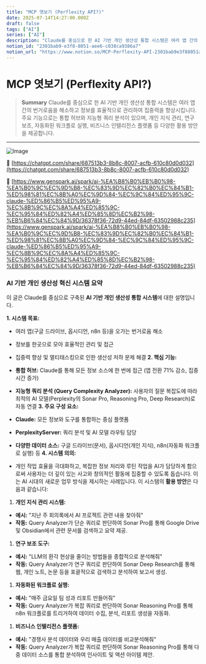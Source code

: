 ```yaml
---
title: "MCP 엿보기 (Perflexity API?)"
date: 2025-07-14T14:27:00.000Z
draft: false
tags: ["AI"]
series: ["AI"]
description: "Claude를 중심으로 한 AI 기반 개인 생산성 통합 시스템은 여러 앱 간의 번거로움을 해소하고 정보를 효율적으로 관리하여 집중력을 향상시킵니다. 주요 기능으로는 통합 허브와 지능형 쿼리 분석이 있으며, 개인 지식 관리, 연구 보조, 자동화된 워크플로 실행, 비즈니스 인텔리전스 플랫폼 등 다양한 활용 방안을 제공합니다."
notion_id: "2301bab9-e3f8-8051-aee6-c038ca9386a7"
notion_url: "https://www.notion.so/MCP-Perflexity-API-2301bab9e3f88051aee6c038ca9386a7"
---
```


# MCP 엿보기 (Perflexity API?)

> **Summary**
> Claude를 중심으로 한 AI 기반 개인 생산성 통합 시스템은 여러 앱 간의 번거로움을 해소하고 정보를 효율적으로 관리하여 집중력을 향상시킵니다. 주요 기능으로는 통합 허브와 지능형 쿼리 분석이 있으며, 개인 지식 관리, 연구 보조, 자동화된 워크플로 실행, 비즈니스 인텔리전스 플랫폼 등 다양한 활용 방안을 제공합니다.

---

![Image](https://prod-files-secure.s3.us-west-2.amazonaws.com/09ccd4d5-876c-4bba-bbdf-cc77a0a11257/71395649-a043-4b30-bb7b-ff4ce4787efd/image.png?X-Amz-Algorithm=AWS4-HMAC-SHA256&X-Amz-Content-Sha256=UNSIGNED-PAYLOAD&X-Amz-Credential=ASIAZI2LB4667EVN6F4E%2F20250724%2Fus-west-2%2Fs3%2Faws4_request&X-Amz-Date=20250724T115211Z&X-Amz-Expires=3600&X-Amz-Security-Token=IQoJb3JpZ2luX2VjEAMaCXVzLXdlc3QtMiJHMEUCIQDqlZFuwgtGmA%2BOdyzGJ79uhjZdcLH6lBxCGtVwjD4ffwIgTdQd2KJ%2FWb7KTi6Ft5uCYWv2AkExl30ttOmmSaCiO9sq%2FwMILBAAGgw2Mzc0MjMxODM4MDUiDJEFDDLYgFCjMbTvUyrcA3t8AldltI%2BGKehZF41YdUK%2FKwqTmBJaLvodMkS6dA1AZZYcALrJzr4zNQ0YcGIjSZ1qyH05LTWmVAFSsZ%2BVin3UmzPdNnuZPl1e6gvXntJbvmh%2FQIdx3YzY9lwbCS0Ggq4b9IuU3ZbbiYlJ1qoYrw3EQIOzQbEendoOjMdcV%2F9hTJJyHmB4Y8xWYiwuHzKtqL2Z409x%2FH9jL0ust9PTLxXxV8JH2yjjo7CKRPKLsLzC4x3pyy47fCxl2r8rbTYywwUhczODeeq6dxexzO2R8Rsq2egD1PO79XtRAW9hfa335jtLDHGOmqRl%2B4laYq%2BBgVjkUyLjFcFfAD94gj3gPQoAxmV6s%2BdeDlvFiux%2B7hiSrgNr1gTPIgr1UJgJRRlPEqEbNsFZ%2BT6n9q%2BgHORiRaPPLiFm79Sb1dtLe2KFgiMnRPCEcGWZYnX2Pu4USZsn0mzeRPo8P0Yc6gsXhr4yT8IMgFOkh%2FArIb8IG88Djveu7nwCEXgGnIO2yksk%2FreGgB6XBx3hicd60P%2B2MWmm7ISz%2B2qInTLoV%2BWq%2FCoyy5PakbHhkWWQ0p5qy4ib%2BxOUORmRtckk6T22s%2Bssyxu9zRou2V76E1Maq7lsgRBDfRCTBCQSGpFavWDbuhk7MNSbiMQGOqUBG0JJSau7gpgmuYjgiAsA%2F2eFq2un9eeqBp7SRIG6IQITaIgkFaBWVJoxtJ7kEXQGEkdak3gTurxnWGlyjhlTIV6uFSbXB37aSyNPNRVwVjJ2kAVqCDkpwYVOyQi8sMWNC7nLEefVsmuoj3dmfSJHvX78ZNtWGF30knBXCH5cmIiHpQ5O3V9q7rKb8mN%2FO%2B5kXCdBc%2FuYpD9DDsxX6%2B5b5%2FuTA9sN&X-Amz-Signature=9e3e7f7f21b57a4241183759a0885f614076c09462b90403c7bd88e276cb98c8&X-Amz-SignedHeaders=host&x-amz-checksum-mode=ENABLED&x-id=GetObject)

🔗 [https://chatgpt.com/share/687513b3-8b8c-8007-acfb-610c80d0d032](https://chatgpt.com/share/687513b3-8b8c-8007-acfb-610c80d0d032)

🔗 [https://www.genspark.ai/spark/ai-%EA%B8%B0%EB%B0%98-%EA%B0%9C%EC%9D%B8-%EC%83%9D%EC%82%B0%EC%84%B1-%ED%98%81%EC%8B%A0%EC%9D%84-%EC%9C%84%ED%95%9C-claude-%ED%86%B5%ED%95%A9-%EC%8B%9C%EC%8A%A4%ED%85%9C-%EC%95%84%ED%82%A4%ED%85%8D%EC%B2%98-%EB%B6%84%EC%84%9D/36378f36-72d9-44ed-84df-63502988c235](https://www.genspark.ai/spark/ai-%EA%B8%B0%EB%B0%98-%EA%B0%9C%EC%9D%B8-%EC%83%9D%EC%82%B0%EC%84%B1-%ED%98%81%EC%8B%A0%EC%9D%84-%EC%9C%84%ED%95%9C-claude-%ED%86%B5%ED%95%A9-%EC%8B%9C%EC%8A%A4%ED%85%9C-%EC%95%84%ED%82%A4%ED%85%8D%EC%B2%98-%EB%B6%84%EC%84%9D/36378f36-72d9-44ed-84df-63502988c235)

### **AI 기반 개인 생산성 혁신 시스템 요약**

이 글은 Claude를 중심으로 구축된 **AI 기반 개인 생산성 통합 시스템**에 대한 설명입니다.

**1. 시스템 목표:**

- 여러 앱(구글 드라이브, 옵시디언, n8n 등)을 오가는 번거로움 해소
- 정보를 한곳으로 모아 효율적인 관리 및 접근
- 집중력 향상 및 멀티태스킹으로 인한 생산성 저하 문제 해결
**2. 핵심 기능:**

- **통합 허브:** Claude를 통해 모든 정보 소스에 한 번에 접근 (앱 전환 71% 감소, 집중 시간 증가)
- **지능형 쿼리 분석 (Query Complexity Analyzer):** 사용자의 질문 복잡도에 따라 최적의 AI 모델(Perplexity의 Sonar Pro, Reasoning Pro, Deep Research)로 자동 연결
**3. 주요 구성 요소:**

- **Claude:** 모든 정보와 도구를 통합하는 중심 플랫폼
- **PerplexityServer:** 쿼리 분석 및 AI 모델 라우팅 담당
- **다양한 데이터 소스:** 구글 드라이브(문서), 옵시디언(개인 지식), n8n(자동화 워크플로 실행) 등
**4. 시스템 의의:**

- 개인 작업 효율을 극대화하고, 복잡한 정보 처리와 루틴 작업을 AI가 담당하게 함으로써 사용자는 더 깊이 있는 사고와 창의적인 활동에 집중할 수 있도록 돕습니다. 이는 AI 시대의 새로운 업무 방식을 제시하는 사례입니다.
이 시스템의 **활용 방안**은 다음과 같습니다:

1. **개인 지식 관리 시스템:**
  - **예시:** "지난 주 회의록에서 AI 프로젝트 관련 내용 찾아줘"
  - **작동:** Query Analyzer가 단순 쿼리로 판단하여 Sonar Pro를 통해 Google Drive 및 Obsidian에서 관련 문서를 검색하고 요약 제공.
1. **연구 보조 도구:**
  - **예시:** "LLM의 환각 현상을 줄이는 방법들을 종합적으로 분석해줘"
  - **작동:** Query Analyzer가 연구 쿼리로 판단하여 Sonar Deep Research를 통해 웹, 개인 노트, 논문 등을 포괄적으로 검색하고 분석하여 보고서 생성.
1. **자동화된 워크플로 실행:**
  - **예시:** "매주 금요일 팀 성과 리포트 만들어줘"
  - **작동:** Query Analyzer가 복잡 쿼리로 판단하여 Sonar Reasoning Pro를 통해 n8n 워크플로를 트리거하여 데이터 수집, 분석, 리포트 생성을 자동화.
1. **비즈니스 인텔리전스 플랫폼:**
  - **예시:** "경쟁사 분석 데이터와 우리 매출 데이터를 비교분석해줘"
  - **작동:** Query Analyzer가 복잡 쿼리로 판단하여 Sonar Reasoning Pro를 통해 다중 데이터 소스를 통합 분석하여 인사이트 및 액션 아이템 제안.
